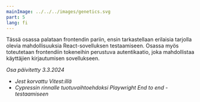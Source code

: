 ```yaml
---
mainImage: ../../../images/genetics.svg
part: 5
lang: fi
---
```


<div class="intro">

Tässä osassa palataan frontendin pariin, ensin tarkastellaan erilaisia tarjolla olevia mahdollisuuksia React-sovelluksen testaamiseen. Osassa myös toteutetaan frontendiin tokeneihin perustuva autentikaatio, joka mahdollistaa käyttäjien kirjautumisen sovellukseen.

<i>Osa päivitetty 3.3.2024</i>
- <i>Jest korvattu Vitest:illä</i>
- <i>Cypressin rinnalle tuotuvaihtoehdoksi Playwright End to end -testaamiseen</i>

</div>
